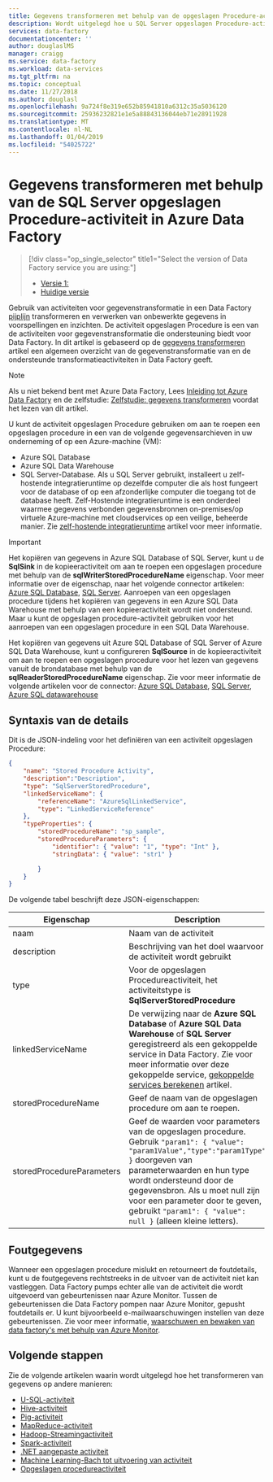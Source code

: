 ```yaml
---
title: Gegevens transformeren met behulp van de opgeslagen Procedure-activiteit in Azure Data Factory | Microsoft Docs
description: Wordt uitgelegd hoe u SQL Server opgeslagen Procedure-activiteit gebruikt om aan te roepen een opgeslagen procedure in een Azure SQL Database/Data Warehouse vanuit een Data Factory-pijplijn.
services: data-factory
documentationcenter: ''
author: douglaslMS
manager: craigg
ms.service: data-factory
ms.workload: data-services
ms.tgt_pltfrm: na
ms.topic: conceptual
ms.date: 11/27/2018
ms.author: douglasl
ms.openlocfilehash: 9a724f8e319e652b85941810a6312c35a5036120
ms.sourcegitcommit: 25936232821e1e5a88843136044eb71e28911928
ms.translationtype: MT
ms.contentlocale: nl-NL
ms.lasthandoff: 01/04/2019
ms.locfileid: "54025722"
---
```

# <a name="transform-data-by-using-the-sql-server-stored-procedure-activity-in-azure-data-factory"></a>Gegevens transformeren met behulp van de SQL Server opgeslagen Procedure-activiteit in Azure Data Factory
> [!div class="op_single_selector" title1="Select the version of Data Factory service you are using:"]
> * [Versie 1:](v1/data-factory-stored-proc-activity.md)
> * [Huidige versie](transform-data-using-stored-procedure.md)

Gebruik van activiteiten voor gegevenstransformatie in een Data Factory [pijplijn](concepts-pipelines-activities.md) transformeren en verwerken van onbewerkte gegevens in voorspellingen en inzichten. De activiteit opgeslagen Procedure is een van de activiteiten voor gegevenstransformatie die ondersteuning biedt voor Data Factory. In dit artikel is gebaseerd op de [gegevens transformeren](transform-data.md) artikel een algemeen overzicht van de gegevenstransformatie van en de ondersteunde transformatieactiviteiten in Data Factory geeft.

> [!NOTE]
> Als u niet bekend bent met Azure Data Factory, Lees [Inleiding tot Azure Data Factory](introduction.md) en de zelfstudie: [Zelfstudie: gegevens transformeren](tutorial-transform-data-spark-powershell.md) voordat het lezen van dit artikel. 

U kunt de activiteit opgeslagen Procedure gebruiken om aan te roepen een opgeslagen procedure in een van de volgende gegevensarchieven in uw onderneming of op een Azure-machine (VM): 

- Azure SQL Database
- Azure SQL Data Warehouse
- SQL Server-Database.  Als u SQL Server gebruikt, installeert u zelf-hostende integratieruntime op dezelfde computer die als host fungeert voor de database of op een afzonderlijke computer die toegang tot de database heeft. Zelf-Hostende integratieruntime is een onderdeel waarmee gegevens verbonden gegevensbronnen on-premises/op virtuele Azure-machine met cloudservices op een veilige, beheerde manier. Zie [zelf-hostende integratieruntime](create-self-hosted-integration-runtime.md) artikel voor meer informatie.

> [!IMPORTANT]
> Het kopiëren van gegevens in Azure SQL Database of SQL Server, kunt u de **SqlSink** in de kopieeractiviteit om aan te roepen een opgeslagen procedure met behulp van de **sqlWriterStoredProcedureName** eigenschap. Voor meer informatie over de eigenschap, naar het volgende connector artikelen: [Azure SQL Database](connector-azure-sql-database.md), [SQL Server](connector-sql-server.md). Aanroepen van een opgeslagen procedure tijdens het kopiëren van gegevens in een Azure SQL Data Warehouse met behulp van een kopieeractiviteit wordt niet ondersteund. Maar u kunt de opgeslagen procedure-activiteit gebruiken voor het aanroepen van een opgeslagen procedure in een SQL Data Warehouse. 
>
> Het kopiëren van gegevens uit Azure SQL Database of SQL Server of Azure SQL Data Warehouse, kunt u configureren **SqlSource** in de kopieeractiviteit om aan te roepen een opgeslagen procedure voor het lezen van gegevens vanuit de brondatabase met behulp van de  **sqlReaderStoredProcedureName** eigenschap. Zie voor meer informatie de volgende artikelen voor de connector: [Azure SQL Database](connector-azure-sql-database.md), [SQL Server](connector-sql-server.md), [Azure SQL datawarehouse](connector-azure-sql-data-warehouse.md)          

 

## <a name="syntax-details"></a>Syntaxis van de details
Dit is de JSON-indeling voor het definiëren van een activiteit opgeslagen Procedure:

```json
{
    "name": "Stored Procedure Activity",
    "description":"Description",
    "type": "SqlServerStoredProcedure",
    "linkedServiceName": {
        "referenceName": "AzureSqlLinkedService",
        "type": "LinkedServiceReference"
    },
    "typeProperties": {
        "storedProcedureName": "sp_sample",
        "storedProcedureParameters": {
            "identifier": { "value": "1", "type": "Int" },
            "stringData": { "value": "str1" }

        }
    }
}
```

De volgende tabel beschrijft deze JSON-eigenschappen:

| Eigenschap                  | Description                              | Vereist |
| ------------------------- | ---------------------------------------- | -------- |
| naam                      | Naam van de activiteit                     | Ja      |
| description               | Beschrijving van het doel waarvoor de activiteit wordt gebruikt | Nee       |
| type                      | Voor de opgeslagen Procedureactiviteit, het activiteitstype is **SqlServerStoredProcedure** | Ja      |
| linkedServiceName         | De verwijzing naar de **Azure SQL Database** of **Azure SQL Data Warehouse** of **SQL Server** geregistreerd als een gekoppelde service in Data Factory. Zie voor meer informatie over deze gekoppelde service, [gekoppelde services berekenen](compute-linked-services.md) artikel. | Ja      |
| storedProcedureName       | Geef de naam van de opgeslagen procedure om aan te roepen. | Ja      |
| storedProcedureParameters | Geef de waarden voor parameters van de opgeslagen procedure. Gebruik `"param1": { "value": "param1Value","type":"param1Type" }` doorgeven van parameterwaarden en hun type wordt ondersteund door de gegevensbron. Als u moet null zijn voor een parameter door te geven, gebruikt `"param1": { "value": null }` (alleen kleine letters). | Nee       |

## <a name="error-info"></a>Foutgegevens

Wanneer een opgeslagen procedure mislukt en retourneert de foutdetails, kunt u de foutgegevens rechtstreeks in de uitvoer van de activiteit niet kan vastleggen. Data Factory pumps echter alle van de activiteit die wordt uitgevoerd van gebeurtenissen naar Azure Monitor. Tussen de gebeurtenissen die Data Factory pompen naar Azure Monitor, gepusht foutdetails er. U kunt bijvoorbeeld e-mailwaarschuwingen instellen van deze gebeurtenissen. Zie voor meer informatie, [waarschuwen en bewaken van data factory's met behulp van Azure Monitor](monitor-using-azure-monitor.md).

## <a name="next-steps"></a>Volgende stappen
Zie de volgende artikelen waarin wordt uitgelegd hoe het transformeren van gegevens op andere manieren: 

* [U-SQL-activiteit](transform-data-using-data-lake-analytics.md)
* [Hive-activiteit](transform-data-using-hadoop-hive.md)
* [Pig-activiteit](transform-data-using-hadoop-pig.md)
* [MapReduce-activiteit](transform-data-using-hadoop-map-reduce.md)
* [Hadoop-Streamingactiviteit](transform-data-using-hadoop-streaming.md)
* [Spark-activiteit](transform-data-using-spark.md)
* [.NET aangepaste activiteit](transform-data-using-dotnet-custom-activity.md)
* [Machine Learning-Bach tot uitvoering van activiteit](transform-data-using-machine-learning.md)
* [Opgeslagen procedureactiviteit](transform-data-using-stored-procedure.md)
